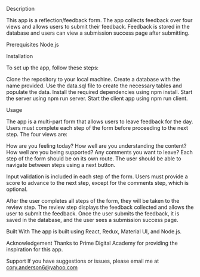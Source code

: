 Description

This app is a reflection/feedback form. The app collects feedback over four views and allows users to submit their feedback. Feedback is stored in the database and users can view a submission success page after submitting.

Prerequisites
Node.js

Installation

To set up the app, follow these steps:

Clone the repository to your local machine.
Create a database with the name provided.
Use the data.sql file to create the necessary tables and populate the data.
Install the required dependencies using npm install.
Start the server using npm run server.
Start the client app using npm run client.

Usage

The app is a multi-part form that allows users to leave feedback for the day. Users must complete each step of the form before proceeding to the next step. The four views are:

How are you feeling today?
How well are you understanding the content?
How well are you being supported?
Any comments you want to leave?
Each step of the form should be on its own route. The user should be able to navigate between steps using a next button.

Input validation is included in each step of the form. Users must provide a score to advance to the next step, except for the comments step, which is optional.

After the user completes all steps of the form, they will be taken to the review step. The review step displays the feedback collected and allows the user to submit the feedback. Once the user submits the feedback, it is saved in the database, and the user sees a submission success page.

Built With
The app is built using React, Redux, Material UI, and Node.js.

Acknowledgement
Thanks to Prime Digital Academy for providing the inspiration for this app.

Support If you have suggestions or issues, please email me at cory.anderson6@yahoo.com